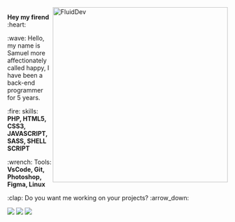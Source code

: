 <img src="https://github.com/samueldietrick/samueldietrick/blob/main/fluiddev.png?raw=true" min-width="200px" max-width="250px" width="400px" align="right" alt="FluidDev">

<p align="left"> 
  <b>Hey my firend</b> :heart:
</p>



<p align="left"> 
 :wave: Hello, my name is Samuel more affectionately called happy, I have been a back-end programmer for 5 years.
</p>

<p align="left">
  :fire: skills: <strong>PHP, HTML5, CSS3, JAVASCRIPT, SASS, SHELL SCRIPT</strong>
</p>

<p align="left">
  :wrench: Tools: <strong>VsCode, Git, Photoshop, Figma, Linux</strong>
</p>

<p align="left">
  :clap: Do you want me working on your projects? :arrow_down:
</p>

<p align="left">

  <a href="https://t.me/samueldietrick" target="_blank">
  <img src="https://github.com/samueldietrick/samueldietrick/blob/main/t-icon.png?raw=true"/></a>

  <a href="https://www.facebook.com/samueldietrick0/" target="_blank">
  <img src="https://github.com/samueldietrick/samueldietrick/blob/main/f-icon.png?raw=true"/></a>

  <a href="#" target="_blank">
  <img src="https://github.com/samueldietrick/samueldietrick/blob/main/e-icon.png?raw=true"/></a>
</p>  

